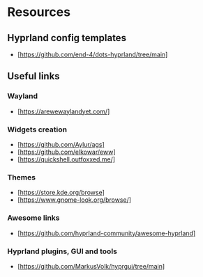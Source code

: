 # Resources

## Hyprland config templates

- [https://github.com/end-4/dots-hyprland/tree/main]

## Useful links

### Wayland

- [https://arewewaylandyet.com/]

### Widgets creation

- [https://github.com/Aylur/ags]
- [https://github.com/elkowar/eww]
- [https://quickshell.outfoxxed.me/]

### Themes

- [https://store.kde.org/browse]
- [https://www.gnome-look.org/browse/]

### Awesome links

- [https://github.com/hyprland-community/awesome-hyprland]

### Hyprland plugins, GUI and tools

- [https://github.com/MarkusVolk/hyprgui/tree/main]
